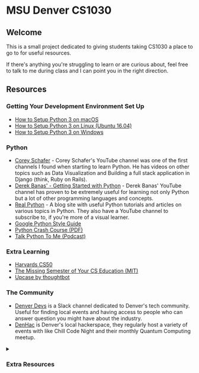 # MSU Denver CS1030

## Welcome

This is a small project dedicated to giving students taking CS1030 a place to go to for useful resources.
 
If there's anything you're struggling to learn or are curious about, feel free to talk to me during class and I can point you in the right direction.

## Resources 

### Getting Your Development Environment Set Up

- [How to Setup Python 3 on macOS](https://www.digitalocean.com/community/tutorials/how-to-install-python-3-and-set-up-a-local-programming-environment-on-macos)
- [How to Setup Python 3 on Linux (Ubuntu 16.04)](https://www.digitalocean.com/community/tutorials/how-to-install-python-3-and-set-up-a-local-programming-environment-on-ubuntu-16-04)
- [How to Setup Python 3 on Windows](https://www.digitalocean.com/community/tutorials/how-to-install-python-3-and-set-up-a-local-programming-environment-on-windows-10)

### Python

- [Corey Schafer](https://www.youtube.com/user/schafer5/featured) - Corey Schafer's YouTube channel was one of the first channels I found when starting to learn Python. He has videos on other topics such as Data Visualization and Building a full stack application in Django (think, Ruby on Rails). 
- [Derek Banas' - Getting Started with Python](https://www.youtube.com/watch?v=H1elmMBnykA) - Derek Banas' YouTube channel has proven to be extremely useful for learning not only Python but a lot of other programming languages and concepts.
- [Real Python](https://realpython.com/) - A blog site with useful Python tutorials and articles on various topics in Python. They also have a YouTube channel to subscribe to, if you're more of a visual learner.
- [Google Python Style Guide](://google.github.io/styleguide/pyguide.html)
- [Python Crash Course (PDF)](https://github.com/MrAlex6204/Books/blob/master/python-crash-course.pdf)
- [Talk Python To Me (Podcast)](https://talkpython.fm/episodes/all)

### Extra Learning

- [Harvards CS50](https://www.youtube.com/playlist?list=PLhQjrBD2T381L3iZyDTxRwOBuUt6m1FnW)
- [The Missing Semester of Your CS Education (MIT)](https://missing.csail.mit.edu/)
- [Upcase by thoughtbot](https://thoughtbot.com/upcase)

### The Community

- [Denver Devs](https://denverdevs.org/) is a Slack channel dedicated to Denver's tech community. Useful for finding local events and having access to people who can answer question you might have about the industry.
- [DenHac](https://denhac.org/) is Denver's local hackerspace, they regularly host a variety of events with like Chill Code Night and their monthly Quantum Computing meetup.

<details>

<summary><h3>Extra Resources</h3></summary>

### Podcasts 

- [Software Engineering Daily](https://softwareengineeringdaily.com/category/all-episodes/exclusive-content/Podcast/)
- [The Indie Hackers Podcast](https://www.indiehackers.com/podcast)

### Miscellaneous?

- [Developer Roadmaps](https://roadmap.sh/) - is useful for getting a quick overview for what you need to learn whether you want to do Front-end development or Back-end development
- [Twilio Quest](https://www.twilio.com/quest/) - is a gamified way to teach yourself the basics of programming.

</details>

